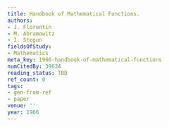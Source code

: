 ```yaml
---
title: Handbook of Mathematical Functions.
authors:
- J. Florentin
- M. Abramowitz
- I. Stegun
fieldsOfStudy:
- Mathematics
meta_key: 1966-handbook-of-mathematical-functions
numCitedBy: 39634
reading_status: TBD
ref_count: 0
tags:
- gen-from-ref
- paper
venue: ''
year: 1966
---
```

